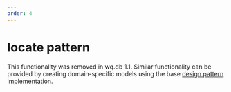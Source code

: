 ```yaml
---
order: 4
---
```


locate pattern
================

This functionality was removed in wq.db 1.1.  Similar functionality can be provided by creating domain-specific models using the base [design pattern] implementation.

[design pattern]: https://wq.io/docs/about-patterns
